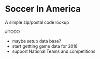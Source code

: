 # Soccer In America
A simple zip/postal code lookup

#TODO
* maybe setup data base?
* start gettting game data for 2018
* support National Teams and competitions





